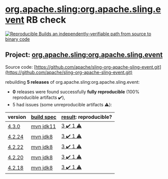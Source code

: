 [org.apache.sling:org.apache.sling.event](https://search.maven.org/artifact/org.apache.sling/org.apache.sling.event/) RB check
=======

[![Reproducible Builds](https://reproducible-builds.org/images/logos/rb.svg) an independently-verifiable path from source to binary code](https://reproducible-builds.org/)

## Project: [org.apache.sling:org.apache.sling.event](https://search.maven.org/artifact/org.apache.sling/org.apache.sling.event/)

Source code: [https://github.com/apache/sling-org-apache-sling-event.git](https://github.com/apache/sling-org-apache-sling-event.git)

rebuilding **5 releases** of org.apache.sling:org.apache.sling.event:
- **0** releases were found successfully **fully reproducible** (100% reproducible artifacts :heavy_check_mark:),
- 5 had issues (some unreproducible artifacts :warning:):

| version | [build spec](BUILDSPEC.md) | [result](https://reproducible-builds.org/docs/jvm/): reproducible? |
| -- | --------- | ------ |
| [4.3.0](https://search.maven.org/artifact/org.apache.sling/org.apache.sling.event/4.3.0/pom) | [mvn jdk11](org.apache.sling.event-4.3.0.buildspec) | [3 :heavy_check_mark:  1 :warning:](org.apache.sling.event-4.3.0.buildcompare) |
| [4.2.24](https://search.maven.org/artifact/org.apache.sling/org.apache.sling.event/4.2.24/pom) | [mvn jdk8](org.apache.sling.event-4.2.24.buildspec) | [3 :heavy_check_mark:  1 :warning:](org.apache.sling.event-4.2.24.buildcompare) |
| [4.2.22](https://search.maven.org/artifact/org.apache.sling/org.apache.sling.event/4.2.22/pom) | [mvn jdk8](org.apache.sling.event-4.2.22.buildspec) | [3 :heavy_check_mark:  1 :warning:](org.apache.sling.event-4.2.22.buildcompare) |
| [4.2.20](https://search.maven.org/artifact/org.apache.sling/org.apache.sling.event/4.2.20/pom) | [mvn jdk8](org.apache.sling.event-4.2.20.buildspec) | [3 :heavy_check_mark:  1 :warning:](org.apache.sling.event-4.2.20.buildcompare) |
| [4.2.18](https://search.maven.org/artifact/org.apache.sling/org.apache.sling.event/4.2.18/pom) | [mvn jdk8](org.apache.sling.event-4.2.18.buildspec) | [3 :heavy_check_mark:  1 :warning:](org.apache.sling.event-4.2.18.buildcompare) |
